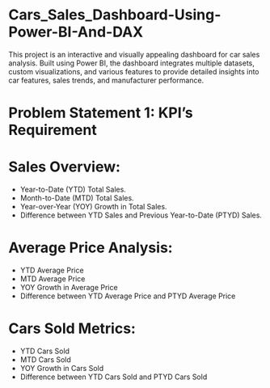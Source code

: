 # Cars_Sales_Dashboard-Using-Power-BI-And-DAX
This project is an interactive and visually appealing dashboard for car sales analysis. Built using Power BI, the dashboard integrates multiple datasets, custom visualizations, and various features to provide detailed insights into car features, sales trends, and manufacturer performance.

# Problem Statement 1: KPI’s Requirement
# Sales Overview:
* Year-to-Date (YTD) Total Sales.
* Month-to-Date (MTD) Total Sales.
* Year-over-Year (YOY) Growth in Total Sales.
* Difference between YTD Sales and Previous Year-to-Date (PTYD) Sales.

# Average Price Analysis:
* YTD Average Price
* MTD Average Price
* YOY Growth in Average Price
* Difference between YTD Average Price and PTYD Average Price

# Cars Sold Metrics:
* YTD Cars Sold
* MTD Cars Sold
* YOY Growth in Cars Sold
* Difference between YTD Cars Sold and PTYD Cars Sold
